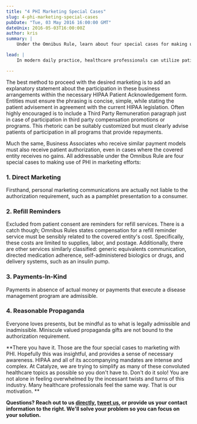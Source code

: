 ```yaml
---
title: "4 PHI Marketing Special Cases"
slug: 4-phi-marketing-special-cases
pubDate: "Tue, 03 May 2016 16:00:00 GMT"
dateUnix: 2016-05-03T16:00:00Z
author: kris
summary: |
    Under the Omnibus Rule, learn about four special cases for making use of PHI in marketing efforts.

lead: |
    In modern daily practice, healthcare professionals can utilize patient [protected health information (PHI)][1] to "market" various alternative remedies or products, without formal authorization from the patient / beneficiary. To start off clearly, marketing is the communication of a product or service that encourages the purchase or use of said product or service. Under the [HIPAA Omnibus Rules][2] legislation passed in 2013, marketing interaction in healthcare is severely limited. Within the Omnibus Rules is stated that prior to a compensated covered entity recommending third party products or services, that entity must first receive the proper authorization to use patient PHI. For example, an entity must officially notify and authorize patients to obtain or distribute supplements from a third party that also pays the entity a commission. Furthermore, if the entity apportions any products and receives payments/discounts for bulk purchases, the entity must have a statement of disclosure that patients can review that states the entity may sell them products or services in return for recompense of sorts from a third party. Doesn't that sound like a very uncomfortable conversation? Thankfully, it doesn't have to be.

---
```


The best method to proceed with the desired marketing is to add an explanatory statement about the participation in these business arrangements within the necessary HIPAA Patient Acknowledgement form. Entities must ensure the phrasing is concise, simple, while stating the patient advisement in agreement with the current HIPAA legislation. Often highly encouraged is to include a Third Party Remuneration paragraph just in case of participation in third party compensation promotions or programs. This rhetoric can be suitably customized but must clearly advise patients of participation in all programs that provide repayments.

Much the same, Business Associates who receive similar payment models must also receive patient authorization, even in cases where the covered entity receives no gains. All addressable under the Omnibus Rule are four special cases to making use of PHI in marketing efforts:

### 1. Direct Marketing

Firsthand, personal marketing communications are actually not liable to the authorization requirement, such as a pamphlet presentation to a consumer.

### 2. Refill Reminders

Excluded from patient consent are reminders for refill services. There is a catch though; Omnibus Rules states compensation for a refill reminder service must be sensibly related to the covered entity's cost. Specifically, these costs are limited to supplies, labor, and postage. Additionally, there are other services similarly classified: generic equivalents communication, directed medication adherence, self-administered biologics or drugs, and delivery systems, such as an insulin pump.

### 3. Payments-In-Kind

Payments in absence of actual money or payments that execute a disease management program are admissible.

### 4. Reasonable Propaganda

Everyone loves presents, but be mindful as to what is legally admissible and inadmissible. Miniscule valued propaganda gifts are not bound to the authorization requirement.

**There you have it. Those are the four special cases to marketing with PHI. Hopefully this was insightful, and provides a sense of necessary awareness. HIPAA and all of its accompanying mandates are intense and complex. At Catalyze, we are trying to simplify as many of these convoluted healthcare topics as possible so you don't have to. Don't do it solo! You are not alone in feeling overwhelmed by the incessant twists and turns of this industry. Many healthcare professionals feel the same way. That is our motivation. **

**Questions? Reach out to us [directly][3], [tweet us][4], or provide us your contact information to the right. We'll solve your problem so you can focus on your solution.**

[1]: https://catalyze.io/learn/what-is-protected-health-information-or-phi
[2]: http://content.catalyze.io/blog/three-hipaa-omnibus-rule-essentials-for-it-security
[3]: mailto:hello%40catalyze.io
[4]: https://twitter.com/catalyzeio

